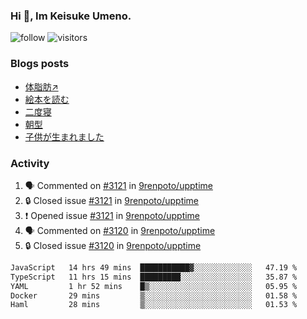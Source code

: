 ### Hi 👋, Im Keisuke Umeno.

<!--
**9renpoto/9renpoto** is a ✨ _special_ ✨ repository because its `README.md` (this file) appears on your GitHub profile.

Here are some ideas to get you started:

- 🔭 I’m currently working on ...
- 🌱 I’m currently learning ...
- 👯 I’m looking to collaborate on ...
- 🤔 I’m looking for help with ...
- 💬 Ask me about ...
- 📫 How to reach me: ...
- 😄 Pronouns: ...
- ⚡ Fun fact: ...
-->

![follow](https://img.shields.io/github/followers/9renpoto?label=Follow&style=social)
![visitors](https://komarev.com/ghpvc/?username=9renpoto&label=Profile%20views&color=0e75b6&style=flat)

### Blogs posts

<!-- BLOG-POST-LIST:START -->
- [体脂肪↗](https://9renpoto.win/entry/2024/08/12/gaining_fat)
- [絵本を読む](https://9renpoto.win/entry/2024/07/26/picture_book)
- [二度寝](https://9renpoto.win/entry/2024/07/18/going_back_to_sleep)
- [朝型](https://9renpoto.win/entry/2024/05/29/im-an-early)
- [子供が生まれました](https://9renpoto.win/entry/2024/04/18/hello-world)
<!-- BLOG-POST-LIST:END -->

### Activity

<!--START_SECTION:activity-->
1. 🗣 Commented on [#3121](https://github.com/9renpoto/upptime/issues/3121#issuecomment-2320896276) in [9renpoto/upptime](https://github.com/9renpoto/upptime)
2. 🔒 Closed issue [#3121](https://github.com/9renpoto/upptime/issues/3121) in [9renpoto/upptime](https://github.com/9renpoto/upptime)
3. ❗ Opened issue [#3121](https://github.com/9renpoto/upptime/issues/3121) in [9renpoto/upptime](https://github.com/9renpoto/upptime)
4. 🗣 Commented on [#3120](https://github.com/9renpoto/upptime/issues/3120#issuecomment-2320864582) in [9renpoto/upptime](https://github.com/9renpoto/upptime)
5. 🔒 Closed issue [#3120](https://github.com/9renpoto/upptime/issues/3120) in [9renpoto/upptime](https://github.com/9renpoto/upptime)
<!--END_SECTION:activity-->

<!--START_SECTION:waka-->

```txt
JavaScript   14 hrs 49 mins  ███████████▓░░░░░░░░░░░░░   47.19 %
TypeScript   11 hrs 15 mins  █████████░░░░░░░░░░░░░░░░   35.87 %
YAML         1 hr 52 mins    █▒░░░░░░░░░░░░░░░░░░░░░░░   05.95 %
Docker       29 mins         ▒░░░░░░░░░░░░░░░░░░░░░░░░   01.58 %
Haml         28 mins         ▒░░░░░░░░░░░░░░░░░░░░░░░░   01.53 %
```

<!--END_SECTION:waka-->
